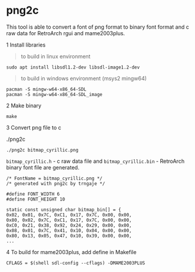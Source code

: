 # png2c

This tool is able to convert a font of png format to binary font format and c raw data for RetroArch rgui and mame2003plus.

1 Install libraries

> to build in linux environment


    sudo apt install libsdl1.2-dev libsdl-image1.2-dev


> to build in windows environment (msys2 mingw64)

    pacman -S mingw-w64-x86_64-SDL
    pacman -S mingw-w64-x86_64-SDL_image

2 Make binary

    make

3 Convert png file to c

./png2c <png file>

    ./png2c bitmap_cyrillic.png

`bitmap_cyrillic.h` - c raw data file and 
`bitmap_cyrillic.bin` - RetroArch binary font file are generated.
    
    /* FontName = bitmap_cyrillic.png */
    /* generated with png2c by trngaje */
    
    #define FONT_WIDTH 6
    #define FONT_HEIGHT 10

    static const unsigned char bitmap_bin[] = {
    0x02, 0x01, 0x7C, 0xC1, 0x17, 0x7C, 0x00, 0x00,  
    0x80, 0x02, 0x7C, 0xC1, 0x17, 0x7C, 0x00, 0x00,  
    0xC0, 0x21, 0x38, 0x92, 0x24, 0x29, 0x00, 0x00,  
    0x08, 0x01, 0x7C, 0x41, 0x10, 0x04, 0x00, 0x00,  
    0x80, 0x13, 0x05, 0x47, 0x10, 0x39, 0x00, 0x00,
    ...

4 To build for mame2003plus, add define in Makefile

    CFLAGS = $(shell sdl-config --cflags) -DMAME2003PLUS
